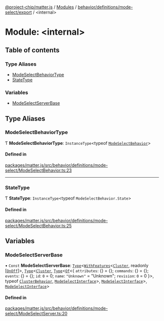 [@project-chip/matter.js](../README.md) / [Modules](../modules.md) / [behavior/definitions/mode-select/export](behavior_definitions_mode_select_export.md) / \<internal\>

# Module: \<internal\>

## Table of contents

### Type Aliases

- [ModeSelectBehaviorType](behavior_definitions_mode_select_export._internal_.md#modeselectbehaviortype)
- [StateType](behavior_definitions_mode_select_export._internal_.md#statetype)

### Variables

- [ModeSelectServerBase](behavior_definitions_mode_select_export._internal_.md#modeselectserverbase)

## Type Aliases

### ModeSelectBehaviorType

Ƭ **ModeSelectBehaviorType**: `InstanceType`\<typeof [`ModeSelectBehavior`](behavior_definitions_mode_select_export.md#modeselectbehavior)\>

#### Defined in

[packages/matter.js/src/behavior/definitions/mode-select/ModeSelectBehavior.ts:23](https://github.com/project-chip/matter.js/blob/0c058ae17fdba4c0b89b8b13c309011d51782299/packages/matter.js/src/behavior/definitions/mode-select/ModeSelectBehavior.ts#L23)

___

### StateType

Ƭ **StateType**: `InstanceType`\<typeof `ModeSelectBehavior.State`\>

#### Defined in

[packages/matter.js/src/behavior/definitions/mode-select/ModeSelectBehavior.ts:25](https://github.com/project-chip/matter.js/blob/0c058ae17fdba4c0b89b8b13c309011d51782299/packages/matter.js/src/behavior/definitions/mode-select/ModeSelectBehavior.ts#L25)

## Variables

### ModeSelectServerBase

• `Const` **ModeSelectServerBase**: [`Type`](../interfaces/behavior_cluster_export.ClusterBehavior.Type.md)\<[`WithFeatures`](cluster_export.ClusterComposer.md#withfeatures)\<[`Cluster`](../interfaces/cluster_export.ModeSelect.Cluster.md), readonly [[`OnOff`](../enums/cluster_export.ModeSelect.Feature.md#onoff)]\>, [`Type`](../interfaces/behavior_cluster_export.ClusterBehavior.Type.md)\<[`Cluster`](../interfaces/cluster_export.ModeSelect.Cluster.md), [`Type`](../interfaces/behavior_cluster_export.ClusterBehavior.Type.md)\<[`Of`](../interfaces/cluster_export.ClusterType.Of.md)\<\{ `attributes`: {} = \{}; `commands`: {} = \{}; `events`: {} = \{}; `id`: ``0`` = 0; `name`: ``"Unknown"`` = "Unknown"; `revision`: ``0`` = 0 }\>, typeof [`ClusterBehavior`](behavior_cluster_export.ClusterBehavior.md), [`ModeSelectInterface`](behavior_definitions_mode_select_export.md#modeselectinterface)\>, [`ModeSelectInterface`](behavior_definitions_mode_select_export.md#modeselectinterface)\>, [`ModeSelectInterface`](behavior_definitions_mode_select_export.md#modeselectinterface)\>

#### Defined in

[packages/matter.js/src/behavior/definitions/mode-select/ModeSelectServer.ts:20](https://github.com/project-chip/matter.js/blob/0c058ae17fdba4c0b89b8b13c309011d51782299/packages/matter.js/src/behavior/definitions/mode-select/ModeSelectServer.ts#L20)
